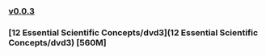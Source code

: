 ### [v0.0.3](https://github.com/littleflute/great-course37/edit/master/README.md)
### [12 Essential Scientific Concepts/dvd3](12 Essential Scientific Concepts/dvd3) [560M]

